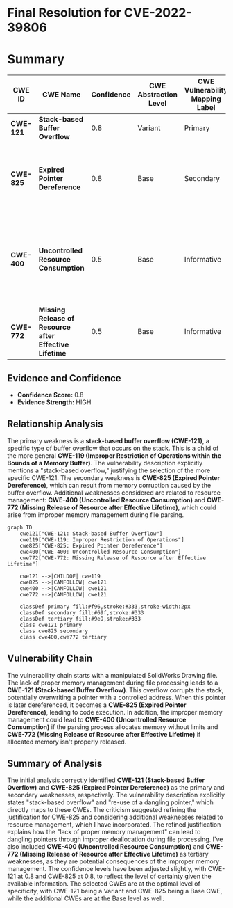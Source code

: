 # Final Resolution for CVE-2022-39806

# Summary
| CWE ID | CWE Name | Confidence | CWE Abstraction Level | CWE Vulnerability Mapping Label | CWE-Vulnerability Mapping Notes |
|---|---|---|---|---|---|
| **CWE-121** | **Stack-based Buffer Overflow** | 0.8 | Variant | Primary | Allowed |
| **CWE-825** | **Expired Pointer Dereference** | 0.8 | Base | Secondary | Allowed - Potentially due to improper deallocation of memory within the file format. |
| **CWE-400** | **Uncontrolled Resource Consumption** | 0.5 | Base | Informative | Allowed - If the parsing process allocates memory without limit, this could lead to denial of service. |
| **CWE-772** | **Missing Release of Resource after Effective Lifetime** | 0.5 | Base | Informative | Allowed - Highlights the failure to release allocated memory. |

## Evidence and Confidence

*   **Confidence Score:** 0.8
*   **Evidence Strength:** HIGH

## Relationship Analysis
The primary weakness is a **stack-based buffer overflow (CWE-121)**, a specific type of buffer overflow that occurs on the stack. This is a child of the more general **CWE-119 (Improper Restriction of Operations within the Bounds of a Memory Buffer)**. The vulnerability description explicitly mentions a "stack-based overflow," justifying the selection of the more specific CWE-121. The secondary weakness is **CWE-825 (Expired Pointer Dereference)**, which can result from memory corruption caused by the buffer overflow. Additional weaknesses considered are related to resource management: **CWE-400 (Uncontrolled Resource Consumption)** and **CWE-772 (Missing Release of Resource after Effective Lifetime)**, which could arise from improper memory management during file parsing.

```mermaid
graph TD
    cwe121["CWE-121: Stack-based Buffer Overflow"]
    cwe119["CWE-119: Improper Restriction of Operations"]
    cwe825["CWE-825: Expired Pointer Dereference"]
    cwe400["CWE-400: Uncontrolled Resource Consumption"]
    cwe772["CWE-772: Missing Release of Resource after Effective Lifetime"]

    cwe121 -->|CHILDOF| cwe119
    cwe825 -->|CANFOLLOW| cwe121
    cwe400 -->|CANFOLLOW| cwe121
    cwe772 -->|CANFOLLOW| cwe121

    classDef primary fill:#f96,stroke:#333,stroke-width:2px
    classDef secondary fill:#69f,stroke:#333
    classDef tertiary fill:#9e9,stroke:#333
    class cwe121 primary
    class cwe825 secondary
    class cwe400,cwe772 tertiary
```

## Vulnerability Chain
The vulnerability chain starts with a manipulated SolidWorks Drawing file. The lack of proper memory management during file processing leads to a **CWE-121 (Stack-based Buffer Overflow)**. This overflow corrupts the stack, potentially overwriting a pointer with a controlled address. When this pointer is later dereferenced, it becomes a **CWE-825 (Expired Pointer Dereference)**, leading to code execution. In addition, the improper memory management could lead to **CWE-400 (Uncontrolled Resource Consumption)** if the parsing process allocates memory without limits and **CWE-772 (Missing Release of Resource after Effective Lifetime)** if allocated memory isn't properly released.

## Summary of Analysis
The initial analysis correctly identified **CWE-121 (Stack-based Buffer Overflow)** and **CWE-825 (Expired Pointer Dereference)** as the primary and secondary weaknesses, respectively. The vulnerability description explicitly states "stack-based overflow" and "re-use of a dangling pointer," which directly maps to these CWEs. The criticism suggested refining the justification for CWE-825 and considering additional weaknesses related to resource management, which I have incorporated. The refined justification explains how the "lack of proper memory management" can lead to dangling pointers through improper deallocation during file processing. I've also included **CWE-400 (Uncontrolled Resource Consumption)** and **CWE-772 (Missing Release of Resource after Effective Lifetime)** as tertiary weaknesses, as they are potential consequences of the improper memory management. The confidence levels have been adjusted slightly, with CWE-121 at 0.8 and CWE-825 at 0.8, to reflect the level of certainty given the available information. The selected CWEs are at the optimal level of specificity, with CWE-121 being a Variant and CWE-825 being a Base CWE, while the additional CWEs are at the Base level as well.